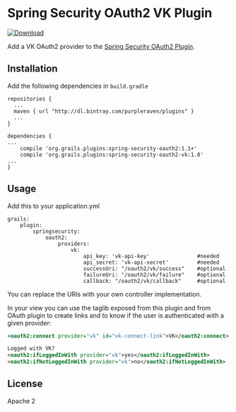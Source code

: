 Spring Security OAuth2 VK Plugin
======================================
[ ![Download](https://api.bintray.com/packages/purpleraven/plugins/spring-security-oauth2-vk/images/download.svg) ](https://bintray.com/purpleraven/plugins/spring-security-oauth2-vk/_latestVersion)

Add a VK OAuth2 provider to the [Spring Security OAuth2 Plugin](https://github.com/MatrixCrawler/grails-spring-security-oauth2).

Installation
------------
Add the following dependencies in `build.gradle`
```
repositories {
  ...
  maven { url "http://dl.bintray.com/purpleraven/plugins" }
  ...
}

dependencies {
...
    compile 'org.grails.plugins:spring-security-oauth2:1.1+'
    compile 'org.grails.plugins:spring-security-oauth2-vk:1.0'
...
}
```

Usage
-----
Add this to your application.yml
```
grails:
    plugin:
        springsecurity:
            oauth2:
                providers:
                    vk:
                        api_key: 'vk-api-key'               #needed
                        api_secret: 'vk-api-secret'         #needed
                        successUri: "/oauth2/vk/success"    #optional
                        failureUri: "/oauth2/vk/failure"    #optional
                        callback: "/oauth2/vk/callback"     #optional
```
You can replace the URIs with your own controller implementation.

In your view you can use the taglib exposed from this plugin and from OAuth plugin to create links and to know if the user is authenticated with a given provider:
```xml
<oauth2:connect provider="vk" id="vk-connect-link">VK</oauth2:connect>

Logged with VK?
<oauth2:ifLoggedInWith provider="vk">yes</oauth2:ifLoggedInWith>
<oauth2:ifNotLoggedInWith provider="vk">no</oauth2:ifNotLoggedInWith>
```
License
-------
Apache 2
